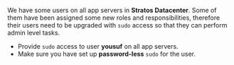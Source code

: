 We have some users on all app servers in **Stratos Datacenter**. Some of them have been assigned some new roles and responsibilities, therefore their users need to be upgraded with `sudo` access so that they can perform admin level tasks.

- Provide `sudo` access to user **yousuf** on all app servers.
- Make sure you have set up **password-less** `sudo` for the user.


